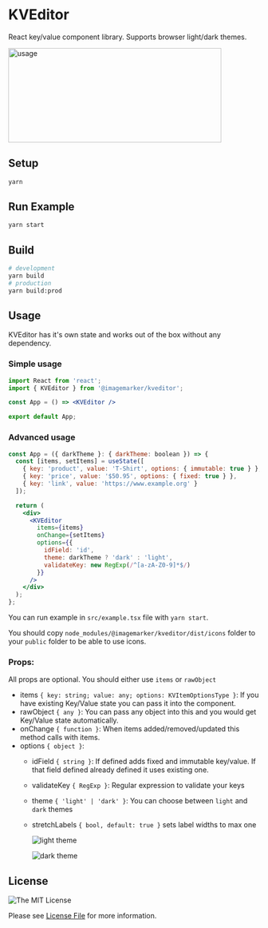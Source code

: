 # KVEditor

React key/value component library. Supports browser light/dark themes.

<img src="https://imagemarker.s3.eu-central-1.amazonaws.com/kveditor/kveditor-usage.gif" alt="usage" width="427" height="189"/>

## Setup

```bash
yarn
```

## Run Example

```bash
yarn start
```

## Build

```bash
# development
yarn build
# production
yarn build:prod
```

## Usage

KVEditor has it's own state and works out of the box without any dependency.

### Simple usage

```jsx
import React from 'react';
import { KVEditor } from '@imagemarker/kveditor';

const App = () => <KVEditor />

export default App;
```

### Advanced usage

```jsx
const App = ({ darkTheme }: { darkTheme: boolean }) => {
  const [items, setItems] = useState([
    { key: 'product', value: 'T-Shirt', options: { immutable: true } },
    { key: 'price', value: '$50.95', options: { fixed: true } },
    { key: 'link', value: 'https://www.example.org' }
  ]);

  return (
    <div>
      <KVEditor
        items={items}
        onChange={setItems}
        options={{
          idField: 'id',
          theme: darkTheme ? 'dark' : 'light',
          validateKey: new RegExp(/^[a-zA-Z0-9]*$/)
        }}
      />
    </div>
  );
};
```

You can run example in `src/example.tsx` file with `yarn start`.

You should copy `node_modules/@imagemarker/kveditor/dist/icons` folder to your `public` folder to be able to use icons.

### Props:

All props are optional. You should either use `items` or `rawObject` 

- items `{ key: string; value: any; options: KVItemOptionsType }`: If you have existing Key/Value state you can pass it into the component.
- rawObject `{ any }`: You can pass any object into this and you would get Key/Value state automatically.
- onChange `{ function }`: When items added/removed/updated this method calls with items.
- options `{ object }`:
  - idField `{ string }`: If defined adds fixed and immutable key/value. If that field defined already defined it uses existing one.
  - validateKey `{ RegExp }`: Regular expression to validate your keys
  - theme `{ 'light' | 'dark' }`: You can choose between `light` and `dark` themes  
  - stretchLabels `{ bool, default: true }` sets label widths to max one
  
    ![light theme](https://imagemarker.s3.eu-central-1.amazonaws.com/kveditor/light-stretch.png)
    
    ![dark theme](https://imagemarker.s3.eu-central-1.amazonaws.com/kveditor/dark-stretch.png)

## License

![The MIT License](https://img.shields.io/badge/license-MIT-brightgreen.svg)

Please see [License File](LICENSE.md) for more information.

[link-author]: https://github.com/imagemarker

